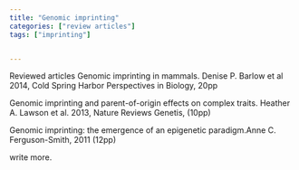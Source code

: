 ```yaml
---
title: "Genomic imprinting"
categories: ["review articles"]
tags: ["imprinting"]


---
```

Reviewed articles
Genomic imprinting in mammals. Denise P. Barlow et al 2014, Cold Spring Harbor Perspectives in Biology, 20pp

Genomic imprinting and parent-of-origin effects on complex traits. Heather A. Lawson et al. 2013, Nature Reviews Genetis, (10pp)


Genomic imprinting: the emergence of an epigenetic paradigm.Anne C. Ferguson-Smith, 2011 (12pp)





write more.